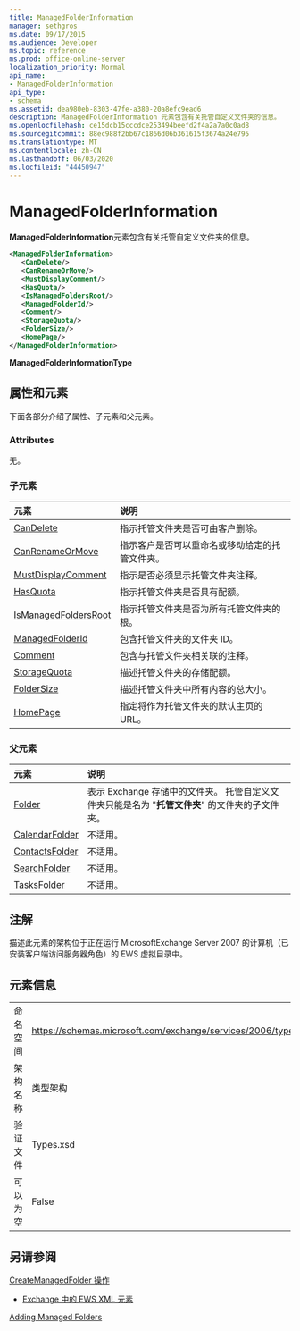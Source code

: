```yaml
---
title: ManagedFolderInformation
manager: sethgros
ms.date: 09/17/2015
ms.audience: Developer
ms.topic: reference
ms.prod: office-online-server
localization_priority: Normal
api_name:
- ManagedFolderInformation
api_type:
- schema
ms.assetid: dea980eb-8303-47fe-a380-20a8efc9ead6
description: ManagedFolderInformation 元素包含有关托管自定义文件夹的信息。
ms.openlocfilehash: ce15dcb15cccdce253494beefd2f4a2a7a0c0ad8
ms.sourcegitcommit: 88ec988f2bb67c1866d06b361615f3674a24e795
ms.translationtype: MT
ms.contentlocale: zh-CN
ms.lasthandoff: 06/03/2020
ms.locfileid: "44450947"
---
```

# <a name="managedfolderinformation"></a>ManagedFolderInformation

**ManagedFolderInformation**元素包含有关托管自定义文件夹的信息。 
  
```xml
<ManagedFolderInformation>
   <CanDelete/>
   <CanRenameOrMove/>
   <MustDisplayComment/>
   <HasQuota/>
   <IsManagedFoldersRoot/>
   <ManagedFolderId/>
   <Comment/>
   <StorageQuota/>
   <FolderSize/>
   <HomePage/>
</ManagedFolderInformation>
```

 **ManagedFolderInformationType**
## <a name="attributes-and-elements"></a>属性和元素

下面各部分介绍了属性、子元素和父元素。
  
### <a name="attributes"></a>Attributes

无。
  
### <a name="child-elements"></a>子元素

|**元素**|**说明**|
|:-----|:-----|
|[CanDelete](candelete.md) <br/> |指示托管文件夹是否可由客户删除。  <br/> |
|[CanRenameOrMove](canrenameormove.md) <br/> |指示客户是否可以重命名或移动给定的托管文件夹。  <br/> |
|[MustDisplayComment](mustdisplaycomment.md) <br/> |指示是否必须显示托管文件夹注释。  <br/> |
|[HasQuota](hasquota.md) <br/> |指示托管文件夹是否具有配额。  <br/> |
|[IsManagedFoldersRoot](ismanagedfoldersroot.md) <br/> |指示托管文件夹是否为所有托管文件夹的根。  <br/> |
|[ManagedFolderId](managedfolderid.md) <br/> |包含托管文件夹的文件夹 ID。  <br/> |
|[Comment](comment.md) <br/> |包含与托管文件夹相关联的注释。  <br/> |
|[StorageQuota](storagequota.md) <br/> |描述托管文件夹的存储配额。  <br/> |
|[FolderSize](foldersize.md) <br/> |描述托管文件夹中所有内容的总大小。  <br/> |
|[HomePage](homepage.md) <br/> |指定将作为托管文件夹的默认主页的 URL。  <br/> |
   
### <a name="parent-elements"></a>父元素

|**元素**|**说明**|
|:-----|:-----|
|[Folder](folder.md) <br/> |表示 Exchange 存储中的文件夹。 托管自定义文件夹只能是名为 "**托管文件夹**" 的文件夹的子文件夹。  <br/> |
|[CalendarFolder](calendarfolder.md) <br/> |不适用。  <br/> |
|[ContactsFolder](contactsfolder.md) <br/> |不适用。  <br/> |
|[SearchFolder](searchfolder.md) <br/> |不适用。  <br/> |
|[TasksFolder](tasksfolder.md) <br/> |不适用。  <br/> |
   
## <a name="remarks"></a>注解

描述此元素的架构位于正在运行 MicrosoftExchange Server 2007 的计算机（已安装客户端访问服务器角色）的 EWS 虚拟目录中。
  
## <a name="element-information"></a>元素信息

|||
|:-----|:-----|
|命名空间  <br/> |https://schemas.microsoft.com/exchange/services/2006/types  <br/> |
|架构名称  <br/> |类型架构  <br/> |
|验证文件  <br/> |Types.xsd  <br/> |
|可以为空  <br/> |False  <br/> |
   
## <a name="see-also"></a>另请参阅



[CreateManagedFolder 操作](createmanagedfolder-operation.md)


- [Exchange 中的 EWS XML 元素](ews-xml-elements-in-exchange.md)


[Adding Managed Folders](https://msdn.microsoft.com/library/846658c6-7043-40fb-8439-19f97c2a967f%28Office.15%29.aspx)

